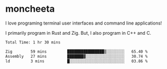 # moncheeta

I love programing terminal user interfaces and command line applications!

I primarily program in Rust and Zig. But, I also program in C++ and C.

<!--START_SECTION:waka-->

```txt
Total Time: 1 hr 30 mins

Zig        59 mins         ████████████████▒░░░░░░░░   65.40 %
Assembly   27 mins         ███████▓░░░░░░░░░░░░░░░░░   30.74 %
ld         3 mins          █░░░░░░░░░░░░░░░░░░░░░░░░   03.86 %
```

<!--END_SECTION:waka-->
